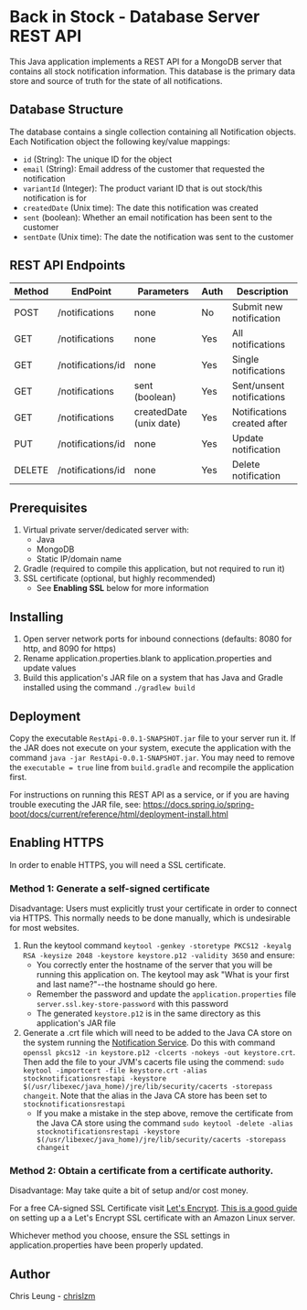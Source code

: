 # Back in Stock - Database Server REST API

This Java application implements a REST API for a MongoDB server that contains all stock notification information. This database is the primary data store and source of truth for the state of all notifications.

## Database Structure

The database contains a single collection containing all Notification objects. Each Notification object the following key/value mappings:
* `id` (String): The unique ID for the object
* `email` (String): Email address of the customer that requested the notification
* `variantId` (Integer): The product variant ID that is out stock/this notification is for
* `createdDate` (Unix time): The date this notification was created
* `sent` (boolean): Whether an email notification has been sent to the customer
* `sentDate` (Unix time): The date the notification was sent to the customer

## REST API Endpoints

| Method | EndPoint                | Parameters              | Auth   | Description                  |
|--------|-------------------------|-------------------------|--------|------------------------------|
| POST   | /notifications          | none                    | No     |  Submit new notification     |
| GET    | /notifications          | none                    | Yes    |  All notifications           |
| GET    | /notifications/id       | none                    | Yes    |  Single notifications        |
| GET    | /notifications          | sent (boolean)          | Yes    |  Sent/unsent notifications   |
| GET    | /notifications          | createdDate (unix date) | Yes    |  Notifications created after |
| PUT    | /notifications/id       | none                    | Yes    |  Update notification         |
| DELETE | /notifications/id       | none                    | Yes    |  Delete notification         |

## Prerequisites

1. Virtual private server/dedicated server with:
    * Java
    * MongoDB
    * Static IP/domain name
2. Gradle (required to compile this application, but not required to run it)
3. SSL certificate (optional, but highly recommended)
    * See **Enabling SSL** below for more information 

## Installing

1. Open server network ports for inbound connections (defaults: 8080 for http, and 8090 for https)
2. Rename application.properties.blank to application.properties and update values
3. Build this application's JAR file on a system that has Java and Gradle installed using the command `./gradlew build`

## Deployment

Copy the executable `RestApi-0.0.1-SNAPSHOT.jar` file to your server run it. If the JAR does not execute on your system, execute the application with the command `java -jar RestApi-0.0.1-SNAPSHOT.jar`. You may need to remove the `executable = true` line from `build.gradle` and recompile the application first.

For instructions on running this REST API as a service, or if you are having trouble executing the JAR file, see: https://docs.spring.io/spring-boot/docs/current/reference/html/deployment-install.html

## Enabling HTTPS

In order to enable HTTPS, you will need a SSL certificate.

### Method 1: Generate a self-signed certificate

Disadvantage: Users must explicitly trust your certificate in order to connect via HTTPS. This normally needs to be done manually, which is undesirable for most websites.

1. Run the keytool command `keytool -genkey -storetype PKCS12 -keyalg RSA -keysize 2048 -keystore keystore.p12 -validity 3650` and ensure:
    * You correctly enter the hostname of the server that you will be running this application on. The keytool may ask "What is your first and last name?"--the hostname should go here. 
    * Remember the password and update the `application.properties` file `server.ssl.key-store-password` with this password
    * The generated `keystore.p12` is in the same directory as this application's JAR file
2. Generate a .crt file which will need to be added to the Java CA store on the system running the [Notification Service](../NotificationService). Do this with command `openssl pkcs12 -in keystore.p12 -clcerts -nokeys -out keystore.crt`. Then add the file to your JVM's cacerts file using the commend: `sudo keytool -importcert -file keystore.crt -alias stocknotificationsrestapi -keystore $(/usr/libexec/java_home)/jre/lib/security/cacerts -storepass changeit`. Note that the alias in the Java CA store has been set to `stocknotificationsrestapi`
    * If you make a mistake in the step above, remove the certificate from the Java CA store using the command `sudo keytool -delete -alias stocknotificationsrestapi -keystore $(/usr/libexec/java_home)/jre/lib/security/cacerts -storepass changeit`

### Method 2: Obtain a certificate from a certificate authority.

Disadvantage: May take quite a bit of setup and/or cost money.

For a free CA-signed SSL Certificate visit [Let's Encrypt](https://letsencrypt.org). [This is a good guide](https://coderwall.com/p/e7gzbq/https-with-certbot-for-nginx-on-amazon-linux) on setting up a a Let's Encrypt SSL certificate with an Amazon Linux server.

Whichever method you choose, ensure the SSL settings in application.properties have been properly updated.

## Author

Chris Leung - [chrislzm](https://github.com/chrislzm)
